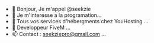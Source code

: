 - 👋 Bonjour, Je m'appel @seekzie
- 👀 Je m'interesse a la programation...
- 🌱 Tous vos services d'hébergments chez YouHosting ...
- 💞️ Developpeur FiveM ...
- 📫 Contact : seekziepro@gmail.com ...

<!---
Validation Validé.
--->
